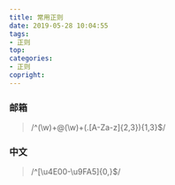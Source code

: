 ```yaml
---
title: 常用正则
date: 2019-05-28 10:04:55
tags:
- 正则
top:
categories:
- 正则
copright:
---
```

<!-- 已经写好的文章在对应的md文件头部添加top：{number}即可 数值越大优先级越高 -->
### 邮箱
>/^(\w)+@(\w)+(\.[A-Za-z]{2,3}){1,3}$/

### 中文
>/^[\u4E00-\u9FA5]{0,}$/

### 
